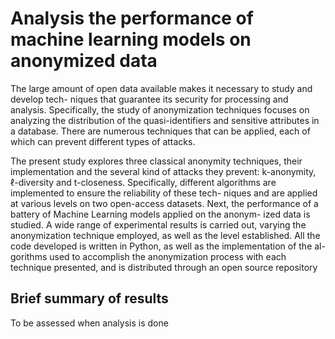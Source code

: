 # Analysis the performance of machine learning models on anonymized data

The large amount of open data available makes it necessary to study and develop tech-
niques that guarantee its security for processing and analysis. Specifically, the study of
anonymization techniques focuses on analyzing the distribution of the quasi-identifiers
and sensitive attributes in a database. There are numerous techniques that can be applied,
each of which can prevent different types of attacks.

The present study explores three classical anonymity techniques, their implementation
and the several kind of attacks they prevent: k-anonymity, ℓ-diversity and t-closeness.
Specifically, different algorithms are implemented to ensure the reliability of these tech-
niques and are applied at various levels on two open-access datasets.
Next, the performance of a battery of Machine Learning models applied on the anonym-
ized data is studied. A wide range of experimental results is carried out, varying the
anonymization technique employed, as well as the level established.
All the code developed is written in Python, as well as the implementation of the al-
gorithms used to accomplish the anonymization process with each technique presented,
and is distributed through an open source repository

## Brief summary of results

To be assessed when analysis is done
